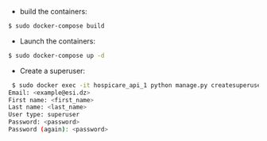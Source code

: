 
- build the containers:
```sh
$ sudo docker-compose build
```

- Launch the containers:
```sh
$ sudo docker-compose up -d
```

- Create a superuser:
```sh
 $ sudo docker exec -it hospicare_api_1 python manage.py createsuperuser
Email: <example@esi.dz>
First name: <first_name>
Last name: <last_name>
User type: superuser
Password: <password>
Password (again): <password>
```
